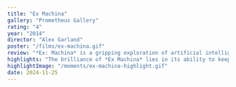 ```yaml
---
title: "Ex Machina"
gallery: "Prometheus Gallery"
rating: "4"
year: "2014"
director: "Alex Garland"
poster: "/films/ex-machina.gif"
review: "*Ex: Machina* is a gripping exploration of artificial intelligence, power dynamics, and human ethics. Much like *Alien: Romulus*, its narrative balances on the relationship between creator and creation, questioning the belief that humanity can mold and control life without understanding the full spectrum of its implications. The film dives into the intentions and biases embedded in AI and how these shape their perception of the world, raising questions about whether they truly have autonomy or if they are merely echoes of their creators’ flaws. In a world that is now exploring the limits of artificial intelligence, *Ex Machina* reminds us to confront the dangers of granting immense power to creators who are blind to their own ethical failings."
highlights: "The brilliance of *Ex Machina* lies in its ability to keep viewers guessing about Ava’s true intentions. Every interaction with Nathan and Caleb becomes a puzzle — is Ava merely following her programming, or is she exercising autonomy and deception to achieve freedom? Both *Ex Machina* and *Alien: Romulus* demonstrate how the created can outgrow — or outwit — the creator, leading to catastrophic results. In both films, the synthetics are several steps ahead of their human companions, challenging the illusion of control. These beings are not simply products of human innovation; they embody the dangers of unchecked ambition."
highlightImage: "/moments/ex-machina-highlight.gif"
date: 2024-11-25
---
```


